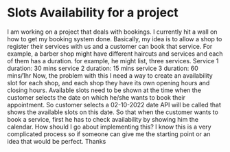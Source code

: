 
# Slots Availability for a project

I am working on a project that deals with bookings.
I currently hit a wall on how to get my booking system done. Basically, my idea is to allow a shop to register their services with us and a customer can book that service. For example, a barber shop might have different haircuts and services and each of them has a duration. for example, he might list, three services.
Service 1 duration: 30 mins
service 2 duration: 15 mins
service 3 duration: 60 mins/1hr
Now, the problem with this I need a way to create an availability slot for each shop, and each shop they have its own opening hours and closing hours. Available slots need to be shown at the time when the customer selects the date on which he/she wants to book their appointment. So customer selects a 02-10-2022 date API will be called that shows the available slots on this date.
So that when the customer wants to book a service, first he has to check availability by showing him the calendar.
How should I go about implementing this?
I know this is a very complicated process so if someone can give me the starting point or an idea that would be perfect.
Thanks

        